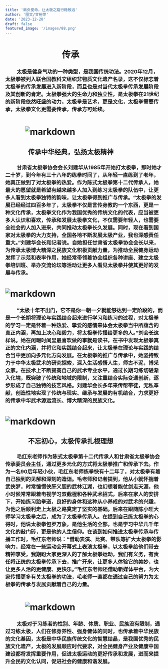 ```yaml
---
title: '肩负使命，让太极之路行稳致远'
author: '图文/甘裕萍'
date: '2023-12-20'
draft: false
featured_image: '/images/88.png'
---
```

#  　　 　 　　　传承
###  　　 太极是健身气功的一种类型，是我国传统功法。2020年12月，太极拳被列入联合国教科文组织非物质文化遗产名录，这不仅标志着太极拳的传承发展进入新阶段，而且也是对当代太极拳传承发展阶段及其创新的肯定。太极拳强大的生命力和独立性，是太极拳在21世纪的新阶段依然旺盛的动力，太极拳是艺术，更是文化，太极拳需要传承，太极拳文化更需要传承，传承方可延续。
#  　　 ![markdown](/images/55.png)
##  　　 　 传承中华经典，弘扬太极精神
###  　　 甘肃省太极拳协会会长刘建华从1985年开始打太极拳，那时她才二十岁，到今年有三十八年的练拳时间了，从年轻一直练到了老年，她真正做到了对太极拳的热爱。作为陈式太极拳第十二代传承人，她最大的愿望就是希望有越来越多人加入到练习太极拳的队伍中，让更多人看到太极拳独特的韵味，让太极拳得到推广与传承。“太极拳的发展已经经过四百多年了，太极拳不仅是言传身教的一个东西，更是一种文化传承，太极拳文化作为我国优秀的传统文化的代表，应当被更多人认识和喜欢，传承和发展太极拳文化，不仅需要年轻人，也需要全社会的人加入进来，共同推动太极拳长久发展。同时，现在看到国家对太极拳的大力支持，全国各地不断发展太极产业，我也深感责任重大。”刘建华会长和记者说。自她担任甘肃省太极拳协会会长以来，为传承太极博大精深之民族文化积极贡献力量，为推动全民健身运动发挥了示范和表率作用，她经常带领着协会组织各种讲座、建立太极拳培训班、举办交流论坛等活动让更多人看见太极拳并使其更好的发展与传承。
#  ![markdown](/images/66.png)
###  　　 “太极十年不出门，它不是你一朝一夕就能够达到一定阶段的，而是一个长期将理论与实践结合起来进行学习和练习的过程，对太极拳的学习一定是怀着一种热爱、挚爱的感情来体会太极拳当中所蕴含的真正内涵，再加上决心和毅力，将太极拳传播给更多的人。”刘会长这样说。她在闲暇时间里最喜欢做的事就是读书，在书中发现太极拳真正的文化内涵，并将它和实践结合起来，让太极拳在理论与实践的结合当中更加向多元化方向发展。在太极拳的推广与传承中，她坚持致力于中华太极武术的研究探索，深入生活感悟人生，师古不泥，博采众家。在技术上不断提高自己的武术专业水平，通过长期习练切磋渐入化境，既突破了传统和地域的限制，又注重结合实际变通创新，逐步形成了自己独特的技艺风格。刘建华会长多年来传帮带徒，无私奉献，创造性地实现了传统与现实、继承与发展的有机结合，力求更好的传承中华武术源远流长、博大精深的民族文化。
#  ![markdown](/images/77.png)
##  　　 　 不忘初心，太极传承扎根理想
###  　　 毛红东老师作为陈式太极拳第十二代传承人和甘肃省太极拳协会传承委员会主任，通过更多元化的方式将太极拳推广和传承下去。作为一名90后年轻小伙，毛红东老师练拳快有十二年了，对太极拳有着自己独到的见解和深刻的造诣。毛老师和记者提到，他从小就怀揣着武侠梦，时常憧憬侠肝义胆的武林江湖，也幻想着能仗剑走天涯，他小时候常常跟着电视学习双截棍和各种武术招式，后来在家人的安排下，开始练习跆拳道，良好的身体和这种从小养成的对武术的兴趣，为他之后顺利走上太极之路奠定了坚实的基础。后来在跟随陈小旺大师学习太极拳之后，成为了太极拳传承人。在提到自己练太极拳的心得时，他说太极拳包罗万象，是他生活的全部，也是学习中华几千年文化的敲门砖，更是他的人生信仰。在谈到如何推进太极拳传承与传播工作时，毛红东老师说：“借助表演、比赛、带队等扩大太极拳的影响力，经常在一些运动会开幕式上表演太极拳，以太极拳给他们带去精神享受，我期盼大家更深入的了解太极拳运动，我们有义务，有责任将正统的太极拳传承下去，推广开来，让更多人体验它的美妙，也让更多人活的更健康、更快乐。”毛红东老师还借助新媒体平台，为大家传播更多有关太极拳的功法，毛老师一直都在通过自己的努力为太极拳的传承与发展贡献着自己的力量。
#    　　 ![markdown](/images/88.png)
###  　　 太极对于习练者的性别、年龄、体质、职业、民族没有限制，通过习练太极，人们在修身养性、强身健体的同时，也传承着中华民族的文化基因，太极是中华民族传统文化的智慧结晶，是我国优秀的民族文化遗产，太极的发展顺应时代要求，对全民健身产业及健康中国建设都将发挥重要作用，促进太极运动的更好传承和发展，进而来提升全民的文化认同，促进社会的健康和谐发展。

